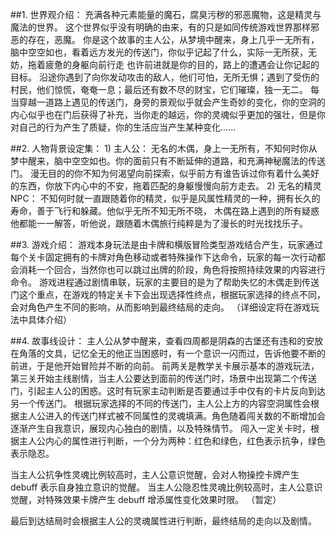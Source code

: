 ##1. 世界观介绍：
充满各种元素能量的魔石，腐臭污秽的邪恶魔物，这是精灵与魔法的世界。
这个世界似乎没有明确的由来，有的只是如同传统游戏世界那样邪恶的存在，恶魔。
你是这个故事的主人公，从梦境中醒来，身上几乎一无所有，脑中空空如也，看着远方发光的传送门，你似乎记起了什么，实际一无所获，无妨，拖着疲惫的身躯向前行走
也许前进就是你的目的，路上的遭遇会让你记起的目标。
沿途你遇到了向你发动攻击的敌人，他们可怕，无所无惧；遇到了受伤的村民，他们惊慌，奄奄一息；最后还有数不尽的财宝，它们璀璨，独一无二。
每当穿越一道路上遇见的传送门，身旁的景观似乎就会产生奇妙的变化，你的空洞的内心似乎也在门后获得了补充，当你走的越远，你的灵魂似乎更加的强壮，但是你对自己的行为产生了质疑，你的生活应当产生某种变化......

##2. 人物背景设定集：
    1) 主人公：
        无名的木偶，身上一无所有，不知何时你从梦中醒来，脑中空空如也。你的面前只有不断延伸的道路，和充满神秘魔法的传送门。
        漫无目的的你不知为何渴望向前探索，似乎前方有谁告诉过你有着什么美好的东西，你放下内心中的不安，拖着匹配的身躯慢慢向前方走去。
    2) 无名的精灵 NPC：
        不知何时就一直跟随着你的精灵，似乎是风属性精灵的一种，拥有长久的寿命，善于飞行和躲藏。他似乎无所不知无所不晓，
        木偶在路上遇到的所有疑惑他都能一一解答，听他说，跟随着木偶旅行纯粹是为了漫长的时光找找乐子。

##3. 游戏介绍：
游戏本身玩法是由卡牌和横版冒险类型游戏结合产生，玩家通过每个关卡固定拥有的卡牌对角色移动或者特殊操作下达命令，玩家的每一次行动都会消耗一个回合，当然你也可以跳过出牌的阶段，角色将按照持续效果的内容进行命令。
游戏进程通过剧情串联，玩家的主要目的是为了帮助失忆的木偶走到传送门这个重点，在游戏的特定关卡下会出现选择性终点，根据玩家选择的终点不同，会对角色产生不同的影响，从而影响到最终结局的走向。
（详细设定将在游戏玩法中具体介绍）

##4. 故事线设计：
主人公从梦中醒来，查看四周都是阴森的古堡还有违和的安放在角落的文具，记忆全无的他正当困惑时，有一个意识一闪而过，告诉他要不断的前进，于是他开始冒险并不断的向前。
前两关是教学关卡展示基本的游戏玩法，第三关开始主线剧情，当主人公要达到面前的传送门时，场景中出现第二个传送门，引起主人公的困惑。这时有玩家主动判断是否要通过手中仅有的卡片反向到达另一个传送门。
根据玩家选择的不同的传送门，主人公上方的内容空洞属性会根据主人公进入的传送门样式被不同属性的灵魂填满。角色随着闯关数的不断增加会逐渐产生自我意识，展现内心独白的剧情，以及特殊情节。
闯入一定关卡时，根据主人公内心的属性进行判断，一个分为两种：红色和绿色，红色表示抗争，绿色表示隐忍。

当主人公抗争性灵魂比例较高时，主人公意识觉醒，会对人物操控卡牌产生 debuff 表示自身独立意识的觉醒。
当主人公隐忍性灵魂比例较高时，主人公意识觉醒，对特殊效果卡牌产生 debuff 增添属性变化效果时限。
（暂定）

最后到达结局时会根据主人公的灵魂属性进行判断，最终结局的走向以及剧情。

